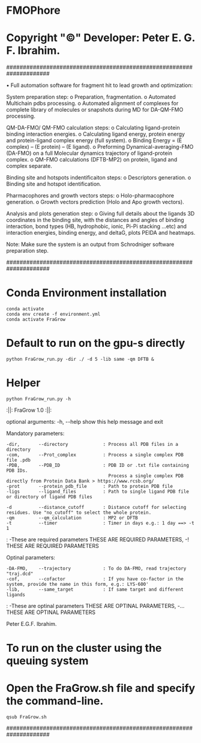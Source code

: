 # FMOPhore

# Copyright "©" Developer: Peter E. G. F. Ibrahim.

#####################################################################

•	Full automation software for fragment hit to lead growth and optimization: 

System preparation step:
	o	Preparation, fragmentation. 
	o	Automated Multichain pdbs processing.
	o	Automated alignment of complexes for complete library of molecules or snapshots during MD for DA-QM-FMO processing.

QM-DA-FMO/ QM-FMO calculation steps:
	o	Calculating ligand-protein binding interaction energies.
	o	Calculating ligand energy, protein energy and protein-ligand complex energy (full system).
	o	Binding Energy = (E complex) – (E protein) – (E ligand).
	o	Preforming Dynamical-averaging-FMO (DA-FMO) on a full Molecular dynamics trajectory of ligand-protein complex.
	o	QM-FMO calculations (DFTB-MP2) on protein, ligand and complex separate.

Binding site and hotspots indentificaiton steps:
	o	Descriptors generation. 
	o	Binding site and hotspot identification.

Pharmacophores and growth vectors steps:
	o	Holo-pharmacophore generation.
	o	Growth vectors prediction (Holo and Apo growth vectors). 

Analysis and plots generation step:
	o	Giving full details about the ligands 3D coordinates in the binding site, with the distances and angles of binding interaction, bond types (HB, hydrophobic, ionic, Pi-Pi stacking …etc) and interaction energies, binding energy, and deltaG, plots PEIDA and heatmaps.

Note: Make sure the system is an output from Schrodniger software preparation step. 

#####################################################################

# Conda Environment installation
	conda activate
	conda env create -f environment.yml
	conda activate FraGrow

# Default to run on the gpu-s directly

	python FraGrow_run.py -dir ./ -d 5 -lib same -qm DFTB &

# Helper
	python FraGrow_run.py -h

:||: FraGrow 1.0 :||:

optional arguments:
  -h, --help            show this help message and exit

Mandatory parameters:

    -dir,       --directory             : Process all PDB files in a directory
    -com,       --Prot_complex          : Process a single complex PDB file .pdb
    -PDB,       --PDB_ID                : PDB ID or .txt file containing PDB IDs.
                                          Process a single complex PDB directly from Protein Data Bank > https://www.rcsb.org/ 
    -prot       --protein_pdb_file      : Path to protein PDB file
    -ligs       --ligand_files          : Path to single ligand PDB file or directory of ligand PDB files

    -d          --distance_cutoff       : Distance cutoff for selecting residues. Use "no_cutoff" to select the whole protein.
    -qm         --qm_calculation        : MP2 or DFTB
    -t          --timer                 : Timer in days e.g.: 1 day ==> -t 1  
:
  -These are required parameters THESE ARE REQUIRED PARAMETERS, -! THESE ARE REQUIRED PARAMETERS

Optinal parameters:

    -DA-FMO,    --trajectory            : To do DA-FMO, read trajectory "traj.dcd"
    -cof,       --cofactor              : If you have co-factor in the system, provide the name in this form, e.g.: LYS-600'
    -lib,       --same_target           : If same target and different ligands
:
  -These are optinal parameters THESE ARE OPTINAL PARAMETERS, -... THESE ARE OPTINAL PARAMETERS

Peter E.G.F. Ibrahim.


# To run on the cluster using the queuing system 
# Open the FraGrow.sh file and specify the command-line.

	qsub FraGrow.sh 

#####################################################################
